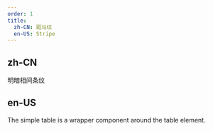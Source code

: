 ```yaml
---
order: 1
title:
  zh-CN: 斑马纹
  en-US: Stripe
---
```


## zh-CN

明暗相间条纹

## en-US

The simple table is a wrapper component around the table element.
